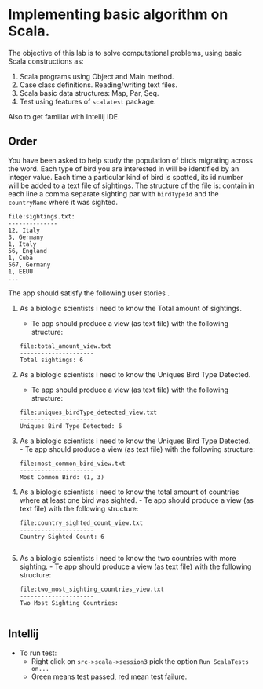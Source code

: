 # Implementing basic algorithm on Scala. 

The objective of this lab is to solve computational problems, using basic Scala constructions as:
1. Scala programs using Object and Main method.
2. Case class definitions. Reading/writing text files.
4. Scala basic data structures: Map, Par, Seq.
3. Test using features of ```scalatest``` package.

Also to get familiar with Intellij IDE.     
   

## Order 
You have been asked to help study the population of birds migrating across the word. Each type of bird you are interested in will be identified by an integer value. Each time a particular kind of bird is spotted, its id number will be added to a text file of sightings. The structure of the file is: contain in each line a comma separate sighting par with ```birdTypeId``` and the ```countryName``` where it was sighted. 

```
file:sightings.txt:
--------------
12, Italy
3, Germany
1, Italy
56, England
1, Cuba
567, Germany
1, EEUU  
...
```

The app should satisfy the following user stories .   

1. As a biologic scientists i need to know the Total amount of sightings. 
    - Te app should produce a view (as text file) with the following structure:
    
    ```
    file:total_amount_view.txt
    ---------------------
    Total sightings: 6
    ``` 

2. As a biologic scientists i need to know the Uniques Bird Type Detected. 
    - Te app should produce a view (as text file) with the following structure:

    ```text
    file:uniques_birdType_detected_view.txt
    ---------------------
    Uniques Bird Type Detected: 6
    ``` 

3. As a biologic scientists i need to know the Uniques Bird Type Detected. 
       - Te app should produce a view (as text file) with the following structure:
   
   ```text
   file:most_common_bird_view.txt
   ---------------------
   Most Common Bird: (1, 3)
   ``` 

4. As a biologic scientists i need to know the total amount of countries where at least one bird was sighted. 
       - Te app should produce a view (as text file) with the following structure:
   
   ```text
   file:country_sighted_count_view.txt
   ---------------------
   Country Sighted Count: 6
 
   ``` 
   
5. As a biologic scientists i need to know the two countries with more sighting. 
       - Te app should produce a view (as text file) with the following structure:
   
   ```text
   file:two_most_sighting_countries_view.txt
   ---------------------
   Two Most Sighting Countries: 
 
   ``` 
   


## Intellij

- To run test:
    - Right click on ```src->scala->session3``` pick the option ```Run ScalaTests on...```
    - Green means test passed, red mean test failure. 
